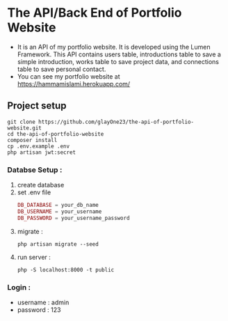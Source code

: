 # The API/Back End of Portfolio Website 
- It is an API of my portfolio website. It is developed using the Lumen Framework. This API contains users table, introductions table to save a simple introduction, works table to save project data, and connections table to save personal contact.  
- You can see my portfolio website at https://hammamislami.herokuapp.com/ 
## Project setup
```
git clone https://github.com/glayOne23/the-api-of-portfolio-website.git
cd the-api-of-portfolio-website
composer install
cp .env.example .env
php artisan jwt:secret
```

### Databse Setup :
1. create database
2. set .env file
    ```php
    DB_DATABASE = your_db_name
    DB_USERNAME = your_username
    DB_PASSWORD = your_username_password
    ```
3. migrate :
    ``` 
    php artisan migrate --seed
    ```
4. run server :
    ```
    php -S localhost:8000 -t public
    ```
### Login :
- username : admin
- password : 123